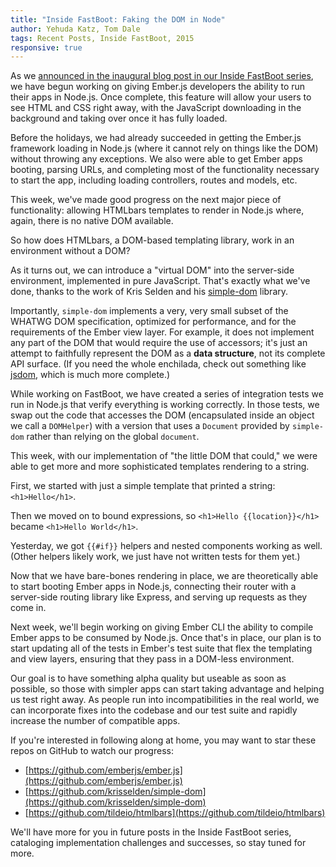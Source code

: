```yaml
---
title: "Inside FastBoot: Faking the DOM in Node"
author: Yehuda Katz, Tom Dale
tags: Recent Posts, Inside FastBoot, 2015
responsive: true
---
```


As we [announced in the inaugural blog post in our Inside FastBoot
series](/blog/2014/12/22/inside-fastboot-the-road-to-server-side-rendering.html), we
have begun working on giving Ember.js developers the ability to run
their apps in Node.js. Once complete, this feature will allow your users
to see HTML and CSS right away, with the JavaScript downloading
in the background and taking over once it has fully loaded.

Before the holidays, we had already succeeded in getting the Ember.js
framework loading in Node.js (where it cannot rely on things like the
DOM) without throwing any exceptions. We also were able to get Ember
apps booting, parsing URLs, and completing most of the functionality
necessary to start the app, including loading controllers, routes and
models, etc.

This week, we've made good progress on the next major piece of
functionality: allowing HTMLbars templates to render in Node.js where,
again, there is no native DOM available.

So how does HTMLbars, a DOM-based templating library, work in an
environment without a DOM?

As it turns out, we can introduce a "virtual DOM" into the server-side
environment, implemented in pure JavaScript. That's exactly what we've
done, thanks to the work of Kris Selden and his [simple-dom](https://github.com/krisselden/simple-dom)
library.

Importantly, `simple-dom` implements a very, very small subset of the WHATWG
DOM specification, optimized for performance, and for the requirements
of the Ember view layer. For example, it does not implement any part of
the DOM that would require the use of accessors; it's just an attempt to
faithfully represent the DOM as a **data structure**, not its complete
API surface. (If you need the whole enchilada, check out something like
[jsdom](https://github.com/tmpvar/jsdom), which is much more complete.)

While working on FastBoot, we have created a series of integration tests
we run in Node.js that verify everything is working correctly. In those
tests, we swap out the code that accesses the DOM (encapsulated inside
an object we call a `DOMHelper`) with a version that uses a `Document`
provided by `simple-dom` rather than relying on the global `document`.

This week, with our implementation of "the little DOM that could," we were
able to get more and more sophisticated templates rendering to a string.

First, we started with just a simple template that printed a string:
`<h1>Hello</h1>`.

Then we moved on to bound expressions, so `<h1>Hello {{location}}</h1>`
became `<h1>Hello World</h1>`.

Yesterday, we got `{{#if}}` helpers and nested components working as
well.  (Other helpers likely work, we just have not written tests for
them yet.)

Now that we have bare-bones rendering in place, we are theoretically
able to start booting Ember apps in Node.js, connecting their router
with a server-side routing library like Express, and serving up requests
as they come in.

Next week, we'll begin working on giving Ember CLI the ability to
compile Ember apps to be consumed by Node.js. Once that's in place, our
plan is to start updating all of the tests in Ember's test suite that
flex the templating and view layers, ensuring that they pass in a
DOM-less environment.

Our goal is to have something alpha quality but useable as soon as
possible, so those with simpler apps can start taking advantage and
helping us test right away. As people run into incompatibilities in the
real world, we can incorporate fixes into the codebase and our test
suite and rapidly increase the number of compatible apps.

If you're interested in following along at home, you may want to star
these repos on GitHub to watch our progress:

* [https://github.com/emberjs/ember.js](https://github.com/emberjs/ember.js)
* [https://github.com/krisselden/simple-dom](https://github.com/krisselden/simple-dom)
* [https://github.com/tildeio/htmlbars](https://github.com/tildeio/htmlbars)

We'll have more for you in future posts in the Inside FastBoot series,
cataloging implementation challenges and successes, so stay tuned for
more.

